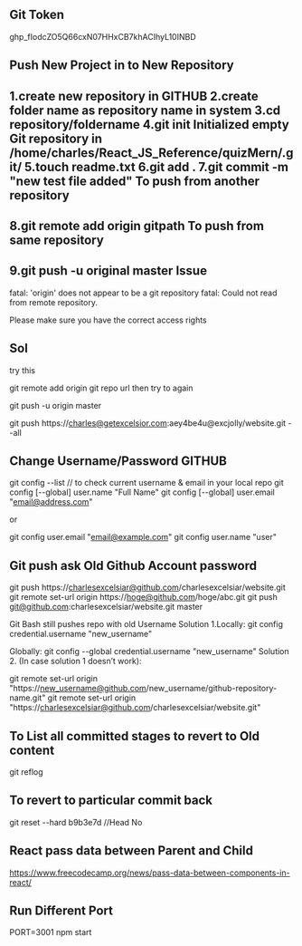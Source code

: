Git Token
------------
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

Push New Project in to New Repository
----------------------------------------
1.create new repository in GITHUB
2.create folder name as repository name  in system
3.cd repository/foldername
4.git init
Initialized empty Git repository in /home/charles/React_JS_Reference/quizMern/.git/
5.touch readme.txt
6.git add .
7.git commit -m "new test file added"
To push from another repository
----------------------------------
8.git remote add origin gitpath
To push from same repository
--------------------------------
9.git push -u original master
Issue
-------
fatal: 'origin' does not appear to be a git repository
fatal: Could not read from remote repository.

Please make sure you have the correct access rights

Sol   
---- 
try this

git remote add origin git repo url 
then try to again

git push -u origin master

git push https://charles@getexcelsior.com:aey4be4u@excjolly/website.git --all


Change Username/Password GITHUB
-------------------------------
git config --list  // to check current username & email in your local repo
git config [--global] user.name "Full Name"
git config [--global] user.email "email@address.com"

or

git config user.email "email@example.com"
git config user.name  "user"


Git push ask Old Github Account password
----------------------------------------
git push https://charlesexcelsiar@github.com/charlesexcelsiar/website.git
git remote set-url origin https://hoge@github.com/hoge/abc.git
git push git@github.com:charlesexcelsiar/website.git master

Git Bash still pushes repo with old Username
Solution 1.Locally:
git config credential.username "new_username"

Globally:
git config --global credential.username  "new_username"
Solution 2. (In case solution 1 doesn’t work):

git remote set-url origin "https://new_username@github.com/new_username/github-repository-name.git" 
git remote set-url origin "https://charlesexcelsiar@github.com/charlesexcelsiar/website.git" 


To List all committed stages to revert to Old content
-----------------------------------------------------
git reflog

To revert to particular commit back
--------------------------------------
git reset --hard b9b3e7d //Head No

React pass data between Parent and Child
----------------------------------------
https://www.freecodecamp.org/news/pass-data-between-components-in-react/

Run Different Port
-----------------------

PORT=3001 npm start